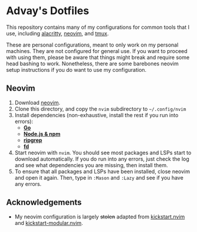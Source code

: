 # Advay's Dotfiles

This repository contains many of my configurations for common tools that I use, including [alacritty](https://alacritty.org/), [neovim](https://neovim.io/), and [tmux](https://github.com/tmux/tmux/wiki).

These are personal configurations, meant to only work on my personal machines. They are not configured for general use. If you want to proceed with using them, please be aware that things might break and require some head bashing to work. Nonetheless, there are some barebones neovim setup instructions if you do want to use my configuration.

## Neovim

1. Download [neovim](https://github.com/neovim/neovim/blob/master/INSTALL.md).
2. Clone this directory, and copy the `nvim` subdirectory to `~/.config/nvim`
3. Install dependencies (non-exhaustive, install the rest if you run into errors):
   - **[Go](https://go.dev/doc/install)**
   - **[Node.js & npm](https://docs.npmjs.com/downloading-and-installing-node-js-and-npm)**
   - **[ripgrep](https://github.com/BurntSushi/ripgrep)**
   - **[fd](https://github.com/sharkdp/fd)**
4. Start neovim with `nvim`. You should see most packages and LSPs start to download automatically. If you do run into any errors, just check the log and see what dependencies you are missing, then install them.
5. To ensure that all packages and LSPs have been installed, close neovim and open it again. Then, type in `:Mason` and `:Lazy` and see if you have any errors.

## Acknowledgements

- My neovim configuration is largely ~~stolen~~ adapted from [kickstart.nvim](https://github.com/nvim-lua/kickstart.nvim) and [kickstart-modular.nvim](https://github.com/dam9000/kickstart-modular.nvim).

